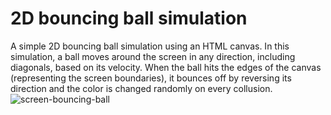 # 2D bouncing ball simulation

A simple 2D bouncing ball simulation using an HTML canvas. In this simulation, a ball moves around the screen in any direction, including diagonals, based on its velocity. When the ball hits the edges of the canvas (representing the screen boundaries), it bounces off by reversing its direction and the color is changed randomly on every collusion.
![screen-bouncing-ball](https://github.com/user-attachments/assets/623f4def-b076-4367-bbb9-db7d61427799)
